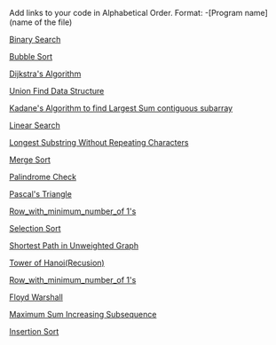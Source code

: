 Add links to your code in Alphabetical Order.
Format: -[Program name](name of the file)

[Binary Search](binarySearch.py)

[Bubble Sort](bubbleSort.py)

[Dijkstra's Algorithm](Dijkstra's.py)

[Union Find Data Structure](ufds.py)

[Kadane's Algorithm to find Largest Sum contiguous subarray](kadanes_algorithm_largest_sum_contiguous_subarray.py)

[Linear Search](LinearSearch.py) 

[Longest Substring Without Repeating Characters](lengthOfLongestSubstring.py)

[Merge Sort](MergeSort.py)

[Palindrome Check](palindrome_check.py)

[Pascal's Triangle](Pascles_Triangle.py)

[Row_with_minimum_number_of 1's](Row_with_minimum_number_of_1's.py)

[Selection Sort](selectionSort.py)

[Shortest Path in Unweighted Graph](shortest_path_unweighted.py)

[Tower of Hanoi(Recusion)](towerOfHanoi.py)

[Row_with_minimum_number_of 1's](Row_with_minimum_number_of_1's.py)

[Floyd Warshall](Floyd.py)

[Maximum Sum Increasing Subsequence](MaximumSumIncreasingSubsequence.py)

[Insertion Sort](Insertion_Sort.py)